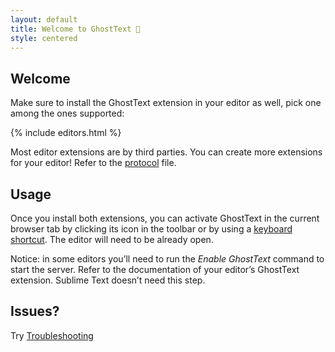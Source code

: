 ```yaml
---
layout: default
title: Welcome to GhostText 👻
style: centered
---
```


## Welcome

Make sure to install the GhostText extension in your editor as well, pick one among the ones supported:

{% include editors.html %}

Most editor extensions are by third parties. You can create more extensions for your editor! Refer to the [protocol](https://github.com/fregante/GhostText/blob/main/PROTOCOL.md) file.

## Usage

Once you install both extensions, you can activate GhostText in the current browser tab by clicking its icon in the toolbar or by using a [keyboard shortcut](#keyboard-shortcuts). The editor will need to be already open.

Notice: in some editors you’ll need to run the _Enable GhostText_ command to start the server. Refer to the documentation of your editor’s GhostText extension. Sublime Text doesn’t need this step.

## Issues?

Try [Troubleshooting](/troubleshooting/)
